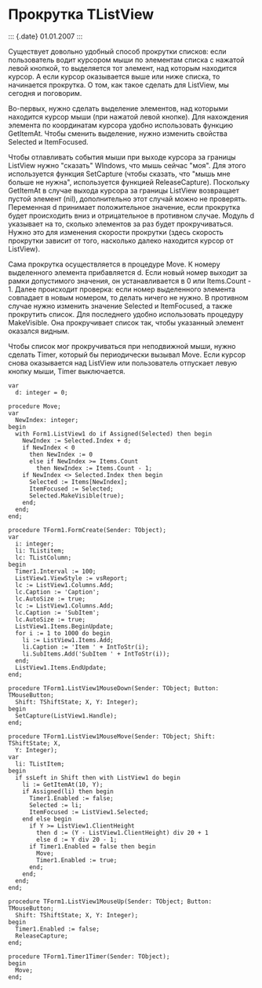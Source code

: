 Прокрутка TListView
===================

::: {.date}
01.01.2007
:::

Существует довольно удобный способ прокрутки списков: если пользователь
водит курсором мыши по элементам списка с нажатой левой кнопкой, то
выделяется тот элемент, над которым находится курсор. А если курсор
оказывается выше или ниже списка, то начинается прокрутка. О том, как
такое сделать для ListView, мы сегодня и поговорим.

Во-первых, нужно сделать выделение элементов, над которыми находится
курсор мыши (при нажатой левой кнопке). Для нахождения элемента по
координатам курсора удобно использовать функцию GetItemAt. Чтобы сменить
выделение, нужно изменить свойства Selected и ItemFocused.

Чтобы отлавливать события мыши при выходе курсора за границы ListView
нужно \"сказать\" WIndows, что мышь сейчас \"моя\". Для этого
используется функция SetCapture (чтобы сказать, что \"мышь мне больше не
нужна\", используется функцией ReleaseCapture). Поскольку GetItemAt в
случае выхода курсора за границы ListView возвращает пустой элемент
(nil), дополнительно этот случай можно не проверять. Переменная d
принимает положительное значение, если прокрутка будет происходить вниз
и отрицательное в противном случае. Модуль d указывает на то, сколько
элементов за раз будет прокручиваться. Нужно это для изменения скорости
прокрутки (здесь скорость прокрутки зависит от того, насколько далеко
находится курсор от ListView).

Сама прокрутка осуществляется в процедуре Move. К номеру выделенного
элемента прибавляется d. Если новый номер выходит за рамки допустимого
значения, он устанавливается в 0 или Items.Count - 1. Далее происходит
проверка: если номер выделенного элемента совпадает в новым номером, то
делать ничего не нужно. В противном случае нужно изменить значение
Selected и ItemFocused, а также прокрутить список. Для последнего удобно
использовать процедуру MakeVisible. Она прокручивает список так, чтобы
указанный элемент оказался видным.

Чтобы список мог прокручиваться при неподвижной мыши, нужно сделать
Timer, который бы периодически вызывал Move. Если курсор снова
оказывается над ListView или пользователь отпускает левую кнопку мыши,
Timer выключается.

    var
      d: integer = 0;
     
    procedure Move;
    var
      NewIndex: integer;
    begin
      with Form1.ListView1 do if Assigned(Selected) then begin
        NewIndex := Selected.Index + d;
        if NewIndex < 0
          then NewIndex := 0
          else if NewIndex >= Items.Count
            then NewIndex := Items.Count - 1;
        if NewIndex <> Selected.Index then begin
          Selected := Items[NewIndex];
          ItemFocused := Selected;
          Selected.MakeVisible(true);
        end;
      end;
    end;
     
    procedure TForm1.FormCreate(Sender: TObject);
    var
      i: integer;
      li: TListitem;
      lc: TListColumn;
    begin
      Timer1.Interval := 100;
      ListView1.ViewStyle := vsReport;
      lc := ListView1.Columns.Add;
      lc.Caption := 'Caption';
      lc.AutoSize := true;
      lc := ListView1.Columns.Add;
      lc.Caption := 'SubItem';
      lc.AutoSize := true;
      ListView1.Items.BeginUpdate;
      for i := 1 to 1000 do begin
        li := ListView1.Items.Add;
        li.Caption := 'Item ' + IntToStr(i);
        li.SubItems.Add('SubItem ' + IntToStr(i));
      end;
      ListView1.Items.EndUpdate;
    end;
     
    procedure TForm1.ListView1MouseDown(Sender: TObject; Button: TMouseButton;
      Shift: TShiftState; X, Y: Integer);
    begin
      SetCapture(ListView1.Handle);
    end;
     
    procedure TForm1.ListView1MouseMove(Sender: TObject; Shift: TShiftState; X,
      Y: Integer);
    var
      li: TListItem;
    begin
      if ssLeft in Shift then with ListView1 do begin
        li := GetItemAt(10, Y);
        if Assigned(li) then begin
          Timer1.Enabled := false;
          Selected := li;
          ItemFocused := ListView1.Selected;
        end else begin
          if Y >= ListView1.ClientHeight
            then d := (Y - ListView1.ClientHeight) div 20 + 1
            else d := Y div 20 - 1;
          if Timer1.Enabled = false then begin
            Move;
            Timer1.Enabled := true;
          end;
        end;
      end;
    end;
     
    procedure TForm1.ListView1MouseUp(Sender: TObject; Button: TMouseButton;
      Shift: TShiftState; X, Y: Integer);
    begin
      Timer1.Enabled := false;
      ReleaseCapture;
    end;
     
    procedure TForm1.Timer1Timer(Sender: TObject);
    begin
      Move;
    end;
